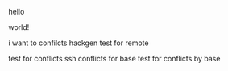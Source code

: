hello 


world!

i want to confilcts
hackgen
test for remote 



test for conflicts
ssh conflicts for base
test for conflicts by base
